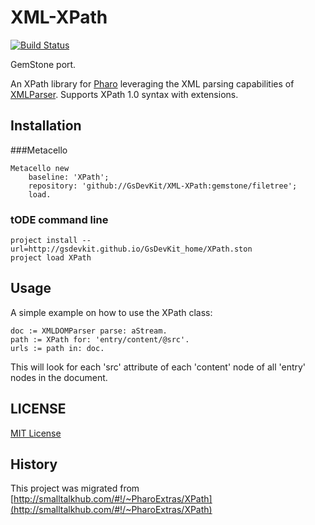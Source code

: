 # XML-XPath

[![Build Status](https://github.com/GsDevKit/XML-XPath/actions/workflows/ci.yml/badge.svg?branch=gemstone)](https://github.com/GsDevKit/XML-XPath/actions/workflows/ci.yml)

GemStone port.

An XPath library for [Pharo](http://www.pharo.org) leveraging the XML parsing capabilities of [XMLParser](https://github.com/pharo-contributions/XML-XParser). Supports XPath 1.0 syntax with extensions.

## Installation

###Metacello
```Smalltalk
Metacello new
	baseline: 'XPath';
	repository: 'github://GsDevKit/XML-XPath:gemstone/filetree';
	load.
```
### tODE command line
```
project install --url=http://gsdevkit.github.io/GsDevKit_home/XPath.ston
project load XPath
```

## Usage

A simple example on how to use the XPath class:

```
doc := XMLDOMParser parse: aStream.
path := XPath for: 'entry/content/@src'.
urls := path in: doc.
```

This will look for each 'src' attribute of each 'content' node of all 'entry' nodes in the document.

## LICENSE
[MIT License](LICENSE)

## History
This project was migrated from [http://smalltalkhub.com/#!/~PharoExtras/XPath](http://smalltalkhub.com/#!/~PharoExtras/XPath)
